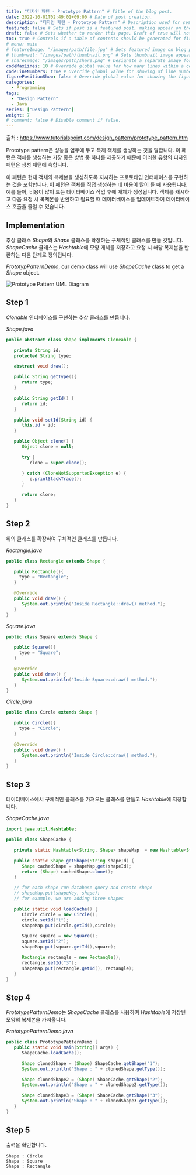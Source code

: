 ```yaml
---
title: "디자인 패턴 - Prototype Pattern" # Title of the blog post.
date: 2022-10-01T02:49:01+09:00 # Date of post creation.
description: "디자인 패턴 - Prototype Pattern" # Description used for search engine.
featured: false # Sets if post is a featured post, making appear on the home page side bar.
draft: false # Sets whether to render this page. Draft of true will not be rendered.
toc: true # Controls if a table of contents should be generated for first-level links automatically.
# menu: main
# featureImage: "/images/path/file.jpg" # Sets featured image on blog post.
# thumbnail: "/images/path/thumbnail.png" # Sets thumbnail image appearing inside card on homepage.
# shareImage: "/images/path/share.png" # Designate a separate image for social media sharing.
codeMaxLines: 10 # Override global value for how many lines within a code block before auto-collapsing.
codeLineNumbers: true # Override global value for showing of line numbers within code block.
figurePositionShow: false # Override global value for showing the figure label.
categories:
  - Programming
tags:
  - "Design Pattern"
  - Java
series: ["Design Pattern"]
weight: 7
# comment: false # Disable comment if false.
---
```


출처 : https://www.tutorialspoint.com/design_pattern/prototype_pattern.htm

Prototype pattern은 성능을 염두에 두고 복제 객체를 생성하는 것을 말합니다. 이 패턴은 객체를 생성하는 가장 좋은 방법 중 하나를 제공하기 때문에 이러한 유형의 디자인 패턴은 생성 패턴에 속합니다.

이 패턴은 현재 객체의 복제본을 생성하도록 지시하는 프로토타입 인터페이스를 구현하는 것을 포함합니다. 이 패턴은 객체를 직접 생성하는 데 비용이 많이 들 때 사용됩니다. 예를 들어, 비용이 많이 드는 데이터베이스 작업 후에 개체가 생성됩니다. 객체를 캐시하고 다음 요청 시 복제본을 반환하고 필요할 때 데이터베이스를 업데이트하여 데이터베이스 호출을 줄일 수 있습니다.

## Implementation

추상 클래스 *Shape*와 _Shape_ 클래스를 확장하는 구체적인 클래스를 만들 것입니다. _ShapeCache_ 클래스는 *Hashtable*에 모양 개체를 저장하고 요청 시 해당 복제본을 반환하는 다음 단계로 정의됩니다.

_PrototypPatternDemo_, our demo class will use _ShapeCache_ class to get a _Shape_ object.

![Prototype Pattern UML Diagram](https://www.tutorialspoint.com/design_pattern/images/prototype_pattern_uml_diagram.jpg)

## Step 1

_Clonable_ 인터페이스를 구현하는 추상 클래스를 만듭니다.

_Shape.java_

```java
public abstract class Shape implements Cloneable {

   private String id;
   protected String type;

   abstract void draw();

   public String getType(){
      return type;
   }

   public String getId() {
      return id;
   }

   public void setId(String id) {
      this.id = id;
   }

   public Object clone() {
      Object clone = null;

      try {
         clone = super.clone();

      } catch (CloneNotSupportedException e) {
         e.printStackTrace();
      }

      return clone;
   }
}
```

## Step 2

위의 클래스를 확장하여 구체적인 클래스를 만듭니다.

_Rectangle.java_

```java
public class Rectangle extends Shape {

   public Rectangle(){
     type = "Rectangle";
   }

   @Override
   public void draw() {
      System.out.println("Inside Rectangle::draw() method.");
   }
}
```

_Square.java_

```java
public class Square extends Shape {

   public Square(){
     type = "Square";
   }

   @Override
   public void draw() {
      System.out.println("Inside Square::draw() method.");
   }
}
```

_Circle.java_

```java
public class Circle extends Shape {

   public Circle(){
     type = "Circle";
   }

   @Override
   public void draw() {
      System.out.println("Inside Circle::draw() method.");
   }
}
```

## Step 3

데이터베이스에서 구체적인 클래스를 가져오는 클래스를 만들고 *Hashtable*에 저장합니다.

_ShapeCache.java_

```java
import java.util.Hashtable;

public class ShapeCache {

   private static Hashtable<String, Shape> shapeMap  = new Hashtable<String, Shape>();

   public static Shape getShape(String shapeId) {
      Shape cachedShape = shapeMap.get(shapeId);
      return (Shape) cachedShape.clone();
   }

   // for each shape run database query and create shape
   // shapeMap.put(shapeKey, shape);
   // for example, we are adding three shapes

   public static void loadCache() {
      Circle circle = new Circle();
      circle.setId("1");
      shapeMap.put(circle.getId(),circle);

      Square square = new Square();
      square.setId("2");
      shapeMap.put(square.getId(),square);

      Rectangle rectangle = new Rectangle();
      rectangle.setId("3");
      shapeMap.put(rectangle.getId(), rectangle);
   }
}
```

## Step 4

*PrototypePatternDemo*는 _ShapeCache_ 클래스를 사용하여 *Hashtable*에 저장된 모양의 복제본을 가져옵니다.

_PrototypePatternDemo.java_

```java
public class PrototypePatternDemo {
   public static void main(String[] args) {
      ShapeCache.loadCache();

      Shape clonedShape = (Shape) ShapeCache.getShape("1");
      System.out.println("Shape : " + clonedShape.getType());

      Shape clonedShape2 = (Shape) ShapeCache.getShape("2");
      System.out.println("Shape : " + clonedShape2.getType());

      Shape clonedShape3 = (Shape) ShapeCache.getShape("3");
      System.out.println("Shape : " + clonedShape3.getType());
   }
}
```

## Step 5

출력을 확인합니다.

```output
Shape : Circle
Shape : Square
Shape : Rectangle

```
